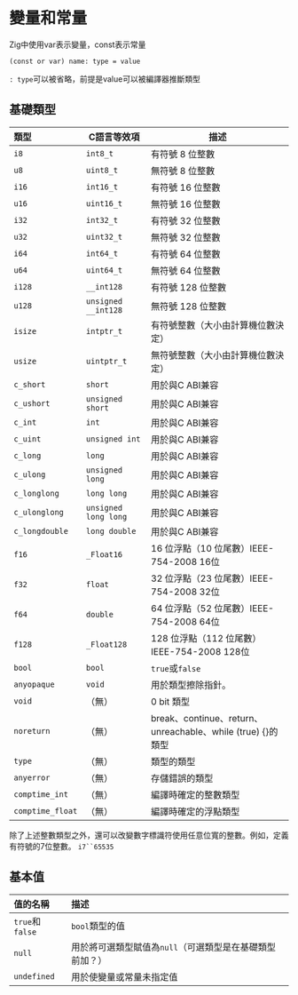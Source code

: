 # 變量和常量

Zig中使用var表示變量，const表示常量

`(const or var) name: type = value`

`: type`可以被省略，前提是value可以被編譯器推斷類型

## 基礎類型

| 類型             | C語言等效項          | 描述                                                        |
| :--------------- | -------------------- | ----------------------------------------------------------- |
| `i8`             | `int8_t`             | 有符號 8 位整數                                             |
| `u8`             | `uint8_t`            | 無符號 8 位整數                                             |
| `i16`            | `int16_t`            | 有符號 16 位整數                                            |
| `u16`            | `uint16_t`           | 無符號 16 位整數                                            |
| `i32`            | `int32_t`            | 有符號 32 位整數                                            |
| `u32`            | `uint32_t`           | 無符號 32 位整數                                            |
| `i64`            | `int64_t`            | 有符號 64 位整數                                            |
| `u64`            | `uint64_t`           | 無符號 64 位整數                                            |
| `i128`           | `__int128`           | 有符號 128 位整數                                           |
| `u128`           | `unsigned __int128`  | 無符號 128 位整數                                           |
| `isize`          | `intptr_t`           | 有符號整數（大小由計算機位數決定）                          |
| `usize`          | `uintptr_t`          | 無符號整數（大小由計算機位數決定）                          |
| `c_short`        | `short`              | 用於與C ABI兼容                                             |
| `c_ushort`       | `unsigned short`     | 用於與C ABI兼容                                             |
| `c_int`          | `int`                | 用於與C ABI兼容                                             |
| `c_uint`         | `unsigned int`       | 用於與C ABI兼容                                             |
| `c_long`         | `long`               | 用於與C ABI兼容                                             |
| `c_ulong`        | `unsigned long`      | 用於與C ABI兼容                                             |
| `c_longlong`     | `long long`          | 用於與C ABI兼容                                             |
| `c_ulonglong`    | `unsigned long long` | 用於與C ABI兼容                                             |
| `c_longdouble`   | `long double`        | 用於與C ABI兼容                                             |
| `f16`            | `_Float16`           | 16 位浮點（10 位尾數）IEEE-754-2008 16位                    |
| `f32`            | `float`              | 32 位浮點（23 位尾數）IEEE-754-2008 32位                    |
| `f64`            | `double`             | 64 位浮點（52 位尾數）IEEE-754-2008 64位                    |
| `f128`           | `_Float128`          | 128 位浮點（112 位尾數）IEEE-754-2008 128位                 |
| `bool`           | `bool`               | `true`或`false`                                             |
| `anyopaque`      | `void`               | 用於類型擦除指針。 |
| `void`           | （無）               | 0 bit 類型                                                  |
| `noreturn`       | （無）               | break、continue、return、unreachable、while (true) {}的類型 |
| `type`           | （無）               | 類型的類型                                                  |
| `anyerror`       | （無）               | 存儲錯誤的類型                                              |
| `comptime_int`   | （無）               | 編譯時確定的整數類型                                        |
| `comptime_float` | （無）               | 編譯時確定的浮點類型                                        |

除了上述整數類型之外，還可以改變數字標識符使用任意位寬的整數。例如，定義有符號的7位整數。 `i7``65535`

## 基本值

| 值的名稱        | 描述                                                     |
| :-------------- | :------------------------------------------------------- |
| `true`和`false` | `bool`類型的值                                           |
| `null `         | 用於將可選類型賦值為`null`（可選類型是在基礎類型前加？） |
| `undefined`     | 用於使變量或常量未指定值                                 |
